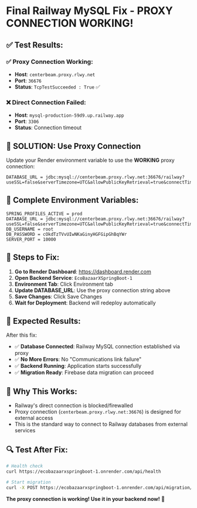 # Final Railway MySQL Fix - PROXY CONNECTION WORKING!

## ✅ **Test Results:**

### **✅ Proxy Connection Working:**
- **Host**: `centerbeam.proxy.rlwy.net`
- **Port**: `36676`
- **Status**: `TcpTestSucceeded : True` ✅

### **❌ Direct Connection Failed:**
- **Host**: `mysql-production-59d9.up.railway.app`
- **Port**: `3306`
- **Status**: Connection timeout

## 🚀 **SOLUTION: Use Proxy Connection**

Update your Render environment variable to use the **WORKING** proxy connection:

```
DATABASE_URL = jdbc:mysql://centerbeam.proxy.rlwy.net:36676/railway?useSSL=false&serverTimezone=UTC&allowPublicKeyRetrieval=true&connectTimeout=60000&socketTimeout=60000
```

## 📝 **Complete Environment Variables:**

```
SPRING_PROFILES_ACTIVE = prod
DATABASE_URL = jdbc:mysql://centerbeam.proxy.rlwy.net:36676/railway?useSSL=false&serverTimezone=UTC&allowPublicKeyRetrieval=true&connectTimeout=60000&socketTimeout=60000
DB_USERNAME = root
DB_PASSWORD = cOkdTzTVvUIwNKaGinyHGFGipGhBqYWr
SERVER_PORT = 10000
```

## 🔧 **Steps to Fix:**

1. **Go to Render Dashboard**: https://dashboard.render.com
2. **Open Backend Service**: `EcoBazaarXSpringBoot-1`
3. **Environment Tab**: Click Environment tab
4. **Update DATABASE_URL**: Use the proxy connection string above
5. **Save Changes**: Click Save Changes
6. **Wait for Deployment**: Backend will redeploy automatically

## 🎯 **Expected Results:**

After this fix:
- ✅ **Database Connected**: Railway MySQL connection established via proxy
- ✅ **No More Errors**: No "Communications link failure"
- ✅ **Backend Running**: Application starts successfully
- ✅ **Migration Ready**: Firebase data migration can proceed

## 🚀 **Why This Works:**

- Railway's direct connection is blocked/firewalled
- Proxy connection (`centerbeam.proxy.rlwy.net:36676`) is designed for external access
- This is the standard way to connect to Railway databases from external services

## 🔍 **Test After Fix:**

```bash
# Health check
curl https://ecobazaarxspringboot-1.onrender.com/api/health

# Start migration
curl -X POST https://ecobazaarxspringboot-1.onrender.com/api/migration/start
```

**The proxy connection is working! Use it in your backend now!** 🎉
